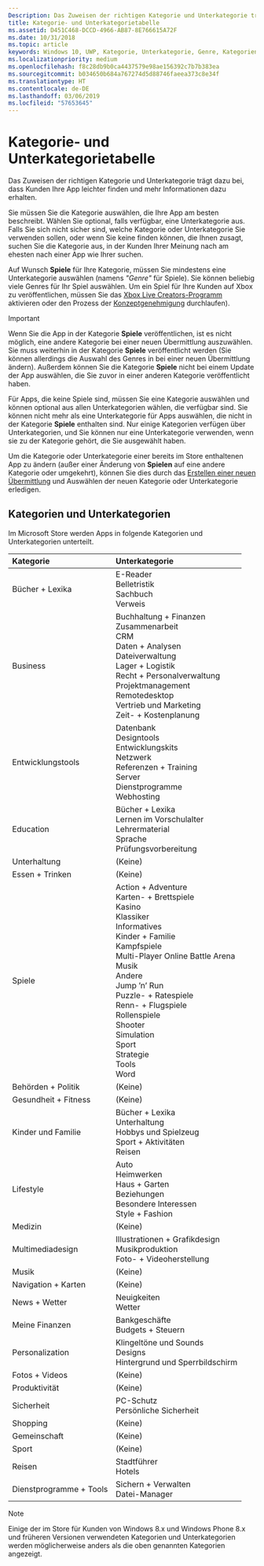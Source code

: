 ```yaml
---
Description: Das Zuweisen der richtigen Kategorie und Unterkategorie trägt dazu bei, dass Kunden Ihre App leichter finden und mehr Informationen dazu erhalten.
title: Kategorie- und Unterkategorietabelle
ms.assetid: D451C468-DCCD-4966-AB87-8E766615A72F
ms.date: 10/31/2018
ms.topic: article
keywords: Windows 10, UWP, Kategorie, Unterkategorie, Genre, Kategorien, Genres
ms.localizationpriority: medium
ms.openlocfilehash: f8c28db9b0ca4437579e98ae156392c7b7b383ea
ms.sourcegitcommit: b034650b684a767274d5d88746faeea373c8e34f
ms.translationtype: HT
ms.contentlocale: de-DE
ms.lasthandoff: 03/06/2019
ms.locfileid: "57653645"
---
```

# <a name="category-and-subcategory-table"></a>Kategorie- und Unterkategorietabelle


Das Zuweisen der richtigen Kategorie und Unterkategorie trägt dazu bei, dass Kunden Ihre App leichter finden und mehr Informationen dazu erhalten.

Sie müssen Sie die Kategorie auswählen, die Ihre App am besten beschreibt. Wählen Sie optional, falls verfügbar, eine Unterkategorie aus. Falls Sie sich nicht sicher sind, welche Kategorie oder Unterkategorie Sie verwenden sollen, oder wenn Sie keine finden können, die Ihnen zusagt, suchen Sie die Kategorie aus, in der Kunden Ihrer Meinung nach am ehesten nach einer App wie Ihrer suchen.

Auf Wunsch **Spiele** für Ihre Kategorie, müssen Sie mindestens eine Unterkategorie auswählen (namens *"Genre"* für Spiele). Sie können beliebig viele Genres für Ihr Spiel auswählen. Um ein Spiel für Ihre Kunden auf Xbox zu veröffentlichen, müssen Sie das [Xbox Live Creators-Programm](../xbox-live/get-started-with-creators/get-started-with-xbox-live-creators.md) aktivieren oder den Prozess der [Konzeptgenehmigung](../gaming/concept-approval.md) durchlaufen). 

> [!IMPORTANT] 
> Wenn Sie die App in der Kategorie **Spiele** veröffentlichen, ist es nicht möglich, eine andere Kategorie bei einer neuen Übermittlung auszuwählen. Sie muss weiterhin in der Kategorie **Spiele** veröffentlicht werden (Sie können allerdings die Auswahl des Genres in bei einer neuen Übermittlung ändern). Außerdem können Sie die Kategorie **Spiele** nicht bei einem Update der App auswählen, die Sie zuvor in einer anderen Kategorie veröffentlicht haben.

Für Apps, die keine Spiele sind, müssen Sie eine Kategorie auswählen und können optional aus allen Unterkategorien wählen, die verfügbar sind. Sie können nicht mehr als eine Unterkategorie für Apps auswählen, die nicht in der Kategorie **Spiele** enthalten sind. Nur einige Kategorien verfügen über Unterkategorien, und Sie können nur eine Unterkategorie verwenden, wenn sie zu der Kategorie gehört, die Sie ausgewählt haben.

Um die Kategorie oder Unterkategorie einer bereits im Store enthaltenen App zu ändern (außer einer Änderung von **Spielen** auf eine andere Kategorie oder umgekehrt), können Sie dies durch das [Erstellen einer neuen Übermittlung](app-submissions.md) und Auswählen der neuen Kategorie oder Unterkategorie erledigen.

## <a name="categories-and-subcategories"></a>Kategorien und Unterkategorien

Im Microsoft Store werden Apps in folgende Kategorien und Unterkategorien unterteilt.

<table>
    <thead>
    <tr class="header">
    <th align="left">Kategorie</th>
    <th align="left">Unterkategorie</th>
    </tr>
    </thead>
    <tbody>
<tr>
    <td>Bücher + Lexika</td>
    <td>E-Reader <br> Belletristik <br> Sachbuch <br> Verweis</td>
  </tr>
  <tr>
    <td>Business</td>
    <td>Buchhaltung + Finanzen <br> Zusammenarbeit <br> CRM <br> Daten + Analysen <br> Dateiverwaltung <br> Lager + Logistik <br> Recht + Personalverwaltung <br> Projektmanagement <br> Remotedesktop <br> Vertrieb und Marketing <br> Zeit- + Kostenplanung</td>
  </tr>
  <tr>
    <td>Entwicklungstools</td>
    <td>Datenbank <br> Designtools <br> Entwicklungskits <br> Netzwerk <br> Referenzen + Training <br> Server <br> Dienstprogramme <br> Webhosting</td>
  </tr>
  <tr>
    <td>Education</td>
    <td>Bücher + Lexika <br> Lernen im Vorschulalter <br> Lehrermaterial <br> Sprache <br> Prüfungsvorbereitung</td>
  </tr>
  <tr>
    <td>Unterhaltung</td>
    <td>(Keine)</td>
  </tr>
  <tr>
    <td>Essen + Trinken</td>
    <td>(Keine)</td>
  </tr>
  <tr>
    <td>Spiele</td>
    <td>Action + Adventure <br> Karten- + Brettspiele <br> Kasino <br> Klassiker <br> Informatives <br> Kinder + Familie <br> Kampfspiele <br> Multi-Player Online Battle Arena <br> Musik <br> Andere <br> Jump ’n’ Run <br> Puzzle- + Ratespiele <br> Renn- + Flugspiele <br> Rollenspiele <br> Shooter <br> Simulation <br> Sport <br> Strategie <br> Tools <br> Word</td>
  </tr>
  <tr>
    <td>Behörden + Politik</td>
    <td>(Keine)</td>
  </tr>
  <tr>
    <td>Gesundheit + Fitness</td>
    <td>(Keine)</td>
  </tr>
  <tr>
    <td>Kinder und Familie</td>
    <td>Bücher + Lexika <br> Unterhaltung <br> Hobbys und Spielzeug <br> Sport + Aktivitäten <br> Reisen</td>
  </tr>
  <tr>
    <td>Lifestyle</td>
    <td>Auto <br> Heimwerken <br> Haus + Garten <br> Beziehungen <br> Besondere Interessen <br> Style + Fashion</td>
  </tr>
  <tr>
    <td>Medizin</td>
    <td>(Keine)</td>
  </tr>
  <tr>
    <td>Multimediadesign</td>
    <td>Illustrationen + Grafikdesign <br> Musikproduktion <br> Foto- + Videoherstellung</td>
  </tr>
  <tr>
    <td>Musik</td>
    <td>(Keine)</td>
  </tr>
  <tr>
    <td>Navigation + Karten</td>
    <td>(Keine)</td>
  </tr>
  <tr>
    <td>News + Wetter</td>
    <td>Neuigkeiten <br> Wetter</td>
  </tr>
  <tr>
    <td>Meine Finanzen</td>
    <td>Bankgeschäfte <br> Budgets + Steuern</td>
  </tr>
  <tr>
    <td>Personalization</td>
    <td>Klingeltöne und Sounds <br> Designs <br> Hintergrund und Sperrbildschirm</td>
  </tr>
  <tr>
    <td>Fotos + Videos</td>
    <td>(Keine)</td>
  </tr>
  <tr>
    <td>Produktivität</td>
    <td>(Keine)</td>
  </tr>
  <tr>
    <td>Sicherheit</td>
    <td>PC-Schutz <br> Persönliche Sicherheit</td>
  </tr>
  <tr>
    <td>Shopping</td>
    <td>(Keine)</td>
  </tr>
  <tr>
    <td>Gemeinschaft</td>
    <td>(Keine)</td>
  </tr>
  <tr>
    <td>Sport</td>
    <td>(Keine)</td>
  </tr>
  <tr>
    <td>Reisen</td>
    <td>Stadtführer <br>Hotels</td>
  </tr>
  <tr>
    <td>Dienstprogramme + Tools</td>
    <td>Sichern + Verwalten <br> Datei-Manager</td>
  </tr>
</tbody>
</table>

> [!NOTE] 
> Einige der im Store für Kunden von Windows 8.x und Windows Phone 8.x und früheren Versionen verwendeten Kategorien und Unterkategorien werden möglicherweise anders als die oben genannten Kategorien angezeigt. 

